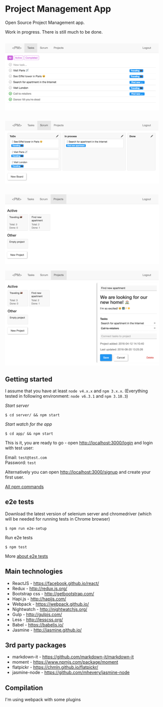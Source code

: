 # Project Management App

Open Source Project Management app.

Work in progress. There is still much to be done.

![alt tag](screenshots/tasks.png)
---
![alt tag](screenshots/scrum.png)
---
![alt tag](screenshots/projects.png)
---
![alt tag](screenshots/projects-open.png)

## Getting started

I assume that you have at least `node v4.x.x` and `npm 3.x.x`.
(Everything tested in following environment: `node v6.3.1` and `npm 3.10.3`)

*Start server*

```
$ cd server/ && npm start 
```

*Start watch for the app*

```
$ cd app/ && npm start 
```

This is it, you are ready to go - open [http://localhost:3000/login](http://localhost:3000/login) and login with test user:

Email: `test@test.com`<br>
Password: `test`

Alternatively you can open [http://localhost:3000/signup](http://localhost:3000/signup) and create your first user.

[All npm commands](docs/npm.md)

## e2e tests

Download the latest version of selenium server and chromedriver (which will be needed for running tests in Chrome browser)

```
$ npm run e2e-setup
```

Run e2e tests

```
$ npm test
```

More [about e2e tests](docs/e2e.md)

## Main technologies

* ReactJS - https://facebook.github.io/react/
* Redux - http://redux.js.org/
* Bootstrap css - http://getbootstrap.com/
* Hapi.js - http://hapijs.com/
* Webpack - https://webpack.github.io/
* Nightwatch - http://nightwatchjs.org/
* Gulp - http://gulpjs.com/
* Less - http://lesscss.org/
* Babel - https://babeljs.io/ 
* Jasmine - http://jasmine.github.io/

## 3rd party packages

* markdown-it - https://github.com/markdown-it/markdown-it
* moment - https://www.npmjs.com/package/moment
* flatpickr - https://chmln.github.io/flatpickr/
* jasmine-node - https://github.com/mhevery/jasmine-node

## Compilation

I'm using webpack with some plugins


